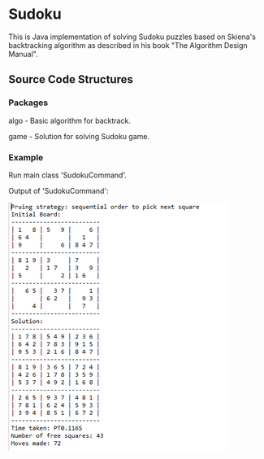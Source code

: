 # Sudoku
This is Java implementation of solving Sudoku puzzles based on Skiena's backtracking algorithm as described in his book "The Algorithm Design Manual".


## Source Code Structures
### Packages
algo - Basic algorithm for backtrack.

game - Solution for solving Sudoku game.

### Example
Run main class 'SudokuCommand'.

Output of 'SudokuCommand':

![Sample output of SudokuCommand](./image/sample_output.png?raw=true)
